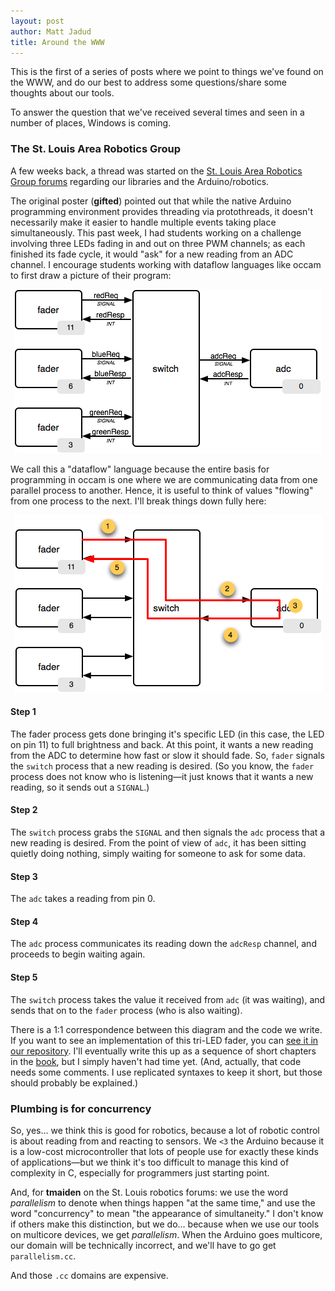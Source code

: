 ```yaml
---
layout: post
author: Matt Jadud
title: Around the WWW
---
```


This is the first of a series of posts where we point to things we've found on the WWW, and do our best to address some questions/share some thoughts about our tools.

To answer the question that we've received several times and seen in a number of places, Windows is coming.

### The St. Louis Area Robotics Group
A few weeks back, a thread was started on the [St. Louis Area Robotics Group forums](http://robomo.com/Forum/viewtopic.php?f=3&p=10389) regarding our libraries and the Arduino/robotics.

The original poster (**gifted**) pointed out that while the native Arduino programming environment provides threading via protothreads, it doesn't necessarily make it easier to handle multiple events taking place simultaneously. This past week, I had students working on a challenge involving three LEDs fading in and out on three PWM channels; as each finished its fade cycle, it would "ask" for a new reading from an ADC channel. I encourage students working with dataflow languages like occam to first draw a picture of their program:


<p align="center">
<img src="/images/lavalamp-process-network.png"/>
</p>

We call this a "dataflow" language because the entire basis for programming in occam is one where we are communicating data from one parallel process to another. Hence, it is useful to think of values "flowing" from one process to the next. I'll break things down fully here:


<p align="center">
<img src="/images/lavalamp-dataflow.png"/>
</p>

#### Step 1
The fader process gets done bringing it's specific LED (in this case, the LED on pin 11) to full brightness and back. At this point, it wants a new reading from the ADC to determine how fast or slow it should fade. So, `fader` signals the `switch` process that a new reading is desired. (So you know, the `fader` process does not know who is listening&mdash;it just knows that it wants a new reading, so it sends out a `SIGNAL`.) 

#### Step 2
The `switch` process grabs the `SIGNAL` and then signals the `adc` process that a new reading is desired. From the point of view of `adc`, it has been sitting quietly doing nothing, simply waiting for someone to ask for some data.

#### Step 3
The `adc` takes a reading from pin 0. 

#### Step 4
The `adc` process communicates its reading down the `adcResp` channel, and proceeds to begin waiting again.

#### Step 5
The `switch` process takes the value it received from `adc` (it was waiting), and sends that on to the `fader` process (who is also waiting). 

There is a 1:1 correspondence between this diagram and the code we write. If you want to see an implementation of this tri-LED fader, you can [see it in our repository](http://projects.cs.kent.ac.uk/projects/kroc/trac/browser/kroc/trunk/tvm/arduino/occam/lavalamp3.occ?rev=6380). I'll eventually write this up as a sequence of short chapters in the [book](http://concurrency.cc/book), but I simply haven't had time yet. (And, actually, that code needs some comments. I use replicated syntaxes to keep it short, but those should probably be explained.)

### Plumbing is for concurrency

So, yes... we think this is good for robotics, because a lot of robotic control is about reading from and reacting to sensors. We `<3` the Arduino because it is a low-cost microcontroller that lots of people use for exactly these kinds of applications&mdash;but we think it's too difficult to manage this kind of complexity in C, especially for programmers just starting point.

And, for **tmaiden** on the St. Louis robotics forums: we use the word *parallelism* to denote when things happen "at the same time," and use the word "concurrency" to mean "the appearance of simultaneity." I don't know if others make this distinction, but we do... because when we use our tools on multicore devices, we get *parallelism*. When the Arduino goes multicore, our domain will be technically incorrect, and we'll have to go get `parallelism.cc`. 

And those `.cc` domains are expensive. 
